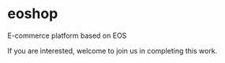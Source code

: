 # eoshop
E-commerce platform based on EOS


If you are interested, welcome to join us in completing this work.
